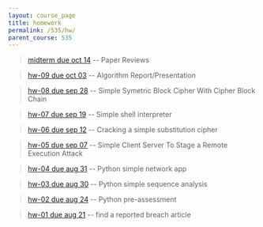 ```yaml
---
layout: course_page
title: homework
permalink: /535/hw/
parent_course: 535
---
```


> [midterm due oct 14](/535/midterm/) -- Paper Reviews

> [hw-09 due oct 03](/535/hw9/) -- Algorithm Report/Presentation

> [hw-08 due sep 28](/535/hw8/) -- Simple Symetric Block Cipher With Cipher Block Chain

> [hw-07 due sep 19](/535/hw7/) -- Simple shell interpreter

> [hw-06 due sep 12](/535/hw6/) -- Cracking a simple substitution cipher

> [hw-05 due sep 07](/535/hw5/) -- Simple Client Server To Stage a Remote Execution Attack

> [hw-04 due aug 31](/535/hw4/) -- Python simple network app

> [hw-03 due aug 30](/535/hw3/) -- Python simple sequence analysis

> [hw-02 due aug 24](/535/hw2/) -- Python pre-assessment

> [hw-01 due aug 21](/535/hw1/) -- find a reported breach article
